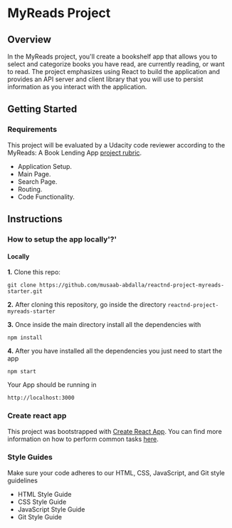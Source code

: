 # MyReads Project

## Overview

In the MyReads project, you'll create a bookshelf app that allows you to select and categorize books you have read, are currently reading, or want to read. The project emphasizes using React to build the application and provides an API server and client library that you will use to persist information as you interact with the application.

## Getting Started

### Requirements

This project will be evaluated by a Udacity code reviewer according to the MyReads: A Book Lending App [project rubric](https://review.udacity.com/#!/rubrics/918/view).

- Application Setup.
- Main Page.
- Search Page.
- Routing.
- Code Functionality.

## Instructions

### How to setup the app locally'?'

#### Locally

**1.** Clone this repo:

```git
git clone https://github.com/musaab-abdalla/reactnd-project-myreads-starter.git
```

**2.** After cloning this repository, go inside the directory `reactnd-project-myreads-starter`

**3.** Once inside the main directory install all the dependencies with

```npm
npm install
```

**4.** After you have installed all the dependencies you just need to start the app

```npm
npm start
```

Your App should be running in

```localhost
http://localhost:3000
```

### Create react app

This project was bootstrapped with [Create React App](https://github.com/facebookincubator/create-react-app). You can find more information on how to perform common tasks [here](https://github.com/facebookincubator/create-react-app/blob/master/packages/react-scripts/template/README.md).

### Style Guides

Make sure your code adheres to our HTML, CSS, JavaScript, and Git style guidelines

- HTML Style Guide
- CSS Style Guide
- JavaScript Style Guide
- Git Style Guide
